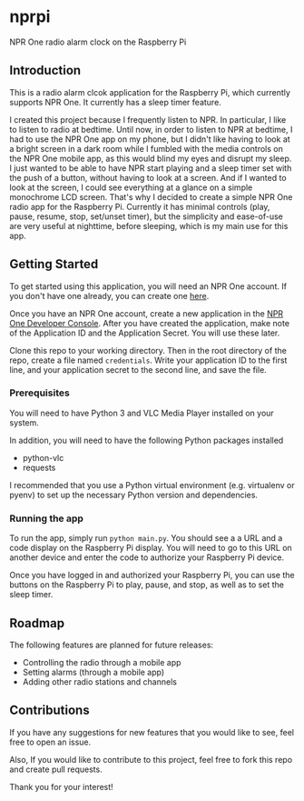 # nprpi
NPR One radio alarm clock on the Raspberry Pi

## Introduction
This is a radio alarm clcok application for the Raspberry Pi, which currently supports NPR One. It currently has a sleep timer feature.

I created this project because I frequently listen to NPR. In particular, I like to listen to radio at bedtime. Until now, in order to listen to NPR at bedtime, I had to use the NPR One app on my phone, but I didn't like having to look at a bright screen in a dark room while I fumbled with the media controls on the NPR One mobile app, as this would blind my eyes and disrupt my sleep. I just wanted to be able to have NPR start playing and a sleep timer set with the push of a button, without having to look at a screen. And if I wanted to look at the screen, I could see everything at a glance on a simple monochrome LCD screen. That's why I decided to create a simple NPR One radio app for the Raspberry Pi. Currently it has minimal controls (play, pause, resume, stop, set/unset timer), but the simplicity and ease-of-use are very useful at nighttime, before sleeping, which is my main use for this app.

## Getting Started
To get started using this application, you will need an NPR One account. If you don't have one already, you can create one [here](https://dev.npr.org/user/login).

Once you have an NPR One account, create a new application in the [NPR One Developer Console](https://dev.npr.org/console). After you have created the application, make note of the Application ID and the Application Secret. You will use these later.

Clone this repo to your working directory. Then in the root directory of the repo, create a file named `credentials`. Write your application ID to the first line, and your application secret to the second line, and save the file.

### Prerequisites
You will need to have Python 3 and VLC Media Player installed on your system.

In addition, you will need to have the following Python packages installed
* python-vlc
* requests

I recommended that you use a Python virtual environment (e.g. virtualenv or pyenv) to set up the necessary Python version and dependencies.

### Running the app
To run the app, simply run `python main.py`. You should see a a URL and a code display on the Raspberry Pi display. You will need to go to this URL on another device and enter the code to authorize your Raspberry Pi device.

Once you have logged in and authorized your Raspberry Pi, you can use the buttons on the Raspberry Pi to play, pause, and stop, as well as to set the sleep timer.

## Roadmap
The following features are planned for future releases:
* Controlling the radio through a mobile app
* Setting alarms (through a mobile app)
* Adding other radio stations and channels

## Contributions
If you have any suggestions for new features that you would like to see, feel free to open an issue.

Also, If you would like to contribute to this project, feel free to fork this repo and create pull requests.

Thank you for your interest!
